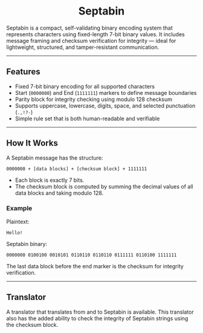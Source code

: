 
<div align="center">

# Septabin

</div>

Septabin is a compact, self-validating binary encoding system that represents characters using fixed-length 7-bit binary values. It includes message framing and checksum verification for integrity — ideal for lightweight, structured, and tamper-resistant communication.

---

## Features

- Fixed 7-bit binary encoding for all supported characters
- Start (`0000000`) and End (`1111111`) markers to define message boundaries
- Parity block for integrity checking using modulo 128 checksum
- Supports uppercase, lowercase, digits, space, and selected punctuation (`.,!?-`)
- Simple rule set that is both human-readable and verifiable

---

## How It Works

A Septabin message has the structure:

```
0000000 + [data blocks] + [checksum block] + 1111111
```

- Each block is exactly 7 bits.
- The checksum block is computed by summing the decimal values of all data blocks and taking modulo 128.

### Example

Plaintext:  
```
Hello!
```

Septabin binary:  
```
0000000 0100100 0010101 0110110 0110110 0111111 0110100 1111111
```

The last data block before the end marker is the checksum for integrity verification.

---

## Translator

A translator that translates from and to Septabin is available. 
This translator also has the added ability to check the integrity of Septabin strings using the checksum block.
